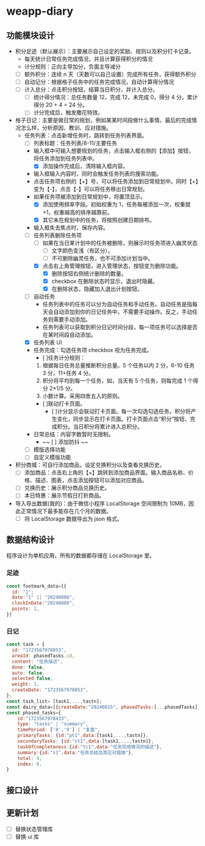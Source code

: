 # weapp-diary

## 功能模块设计

- 积分足迹（默认展示）：主要展示自己设定的奖励、规则以及积分打卡记录。
  - 每天统计日常任务完成情况，并且计算获得积分的情况
  - 计分规则：正向主导加分，负面主导减分
  - [ ] 额外积分：连续 n 天（天数可以自己设置）完成所有任务，获得额外积分
  - [ ] 自动记分：根据格子任务中的任务完成情况，自动计算得分情况
  - [ ] 计入总分：点击积分按钮，结算当日积分，并计入总分。
    - [ ] 统计得分情况：总任务数量 12，完成 12，未完成 0，得分 4 分，累计得分 20 + 4 = 24 分。
    - [ ] 计分完成后，触发撒花特效。
- 格子日记：主要是做日常的规划，例如某某时间段做什么事情，最后的完成情况怎么样，分析原因、教训、应对措施。
  - 任务列表：点击新增任务时，跳转到任务列表界面。
    - [ ] 列表标题：任务列表/8-11/主要任务
    - 输入框中可输入想要规划的任务，点击输入框右侧的【添加】按钮，将任务添加到任务列表中。
      - [x] 添加操作完成后，清除输入框内容。
    - 输入框输入内容时，同时会触发任务列表的搜索功能。
    - 点击任务项右侧的【+】号，可以将任务添加到日常规划中。同时【+】变为【-】，点击【-】可以将任务移出日常规划。
    - 如果任务项被添加到日常规划中，将置顶显示。
      - [x] 添加使用频率字段。初始权重为 1，任务每被添加一次，权重就+1，权重越高的排序越靠前。
      - [x] 其它未在规划中的任务，将按照创建日期排布。
    - 输入框失去焦点时，保存内容。
    - [ ] 任务列表删除任务项
      - [ ] 如果在当日某计划中的任务被删除，则展示时任务项进入幽灵状态
        - [ ] 文字颜色变浅（有区分）。
        - [ ] 不可删除幽灵任务，也不可添加计划当中。
      - [x] 点击右上角管理按钮，进入管理状态，按钮变为删除功能。
        - [x] 删除按钮右侧统计删除的数量。
        - [x] checkbox 在删除状态时显示，退出时隐藏。
        - [x] 在删除状态，隐藏加入退出计划按钮。
    - [ ] 自动任务
      - 任务列表中的任务可以分为自动任务和手动任务。自动任务是指每天会自动添加到你的日记任务中，不需要手动操作。反之，手动任务则需要手动添加。
      - 任务列表可以获取到积分日记时间分段，每一项任务可以选择是否在某时间段自动添加。
    - [x] 任务列表 UI
    - 任务完成：勾选任务项 checkbox 视为任务完成。
      - [ ]任务计分规则：
      1. 根据每日任务总量推断积分总量。5 个任务以内 2 分，6-10 任务 3 分，11+任务 4 分。
      2. 积分将平均到每一个任务，如，当天有 5 个任务，则每完成 1 个得分 2\*1/5 分。
      3. 小数计算。采用四舍五入的原则。
      - [ ]联动打卡页面。
        - [ ]计分显示会联动打卡页面。每一次勾选勾选任务，积分将产生变化，同步显示在打卡页面。打卡页面点击“积分”按钮，完成积分。当日积分将累计进入总积分。
    - 日常总结：内容字数暂时无限制。
      - ~~ [ ] 添加防抖 ~~
    - [ ] 模版选择功能
    - [ ] 自定义模版功能
- 积分商城：可自行添加商品，设定兑换积分以及查看兑换历史。
  - [ ] 添加商品：点击右上角的【+】跳转到添加商品界面。输入商品名称、价格、描述、图表，点击添加按钮可以添加对应商品。
  - [ ] 兑换历史：展示积分商品兑换历史。
  - [ ] 本日特惠：展示节假日打折商品。
- 导入导出数据(我的)：由于微信小程序 LocalStorage 空间限制为 10MB，因此正常情况下最多能存在几个月的数据。
  - [ ] 将 LocalStorage 数据导出为 json 格式。

## 数据结构设计

程序设计为单机应用，所有的数据都存储在 LocalStorage 里。

### 足迹

```javascript
const footmark_data=[{
  id: "1";
  date:"1" || "20240808",
  clockInDate:"20240808",
  points: 2,
}]
```

### 日记

```javascript
const task = {
  id: "1723567978053",
  areaId: phasedTasks.id,
  content: "任务描述",
  done: false,
  auto: false,
  selected:false,
  weight: 1,
  createDate: "1723567978053",
};
const task_list= [task1,...,tastn];
const dairy_data=[{createDate:"20240815", phasedTasks:[...phasedTasks]}]
const phased_tasks={
    id:"1723567978433",
    type: "tasks" | "summary",
    timePeriod: ['8','9'] | "复盘",
    primaryTasks: {id:"pt1",data:[task1,...,tastn]},
    secondaryTasks: {id:"st1",data:[task1,...,tastn]},
    taskOfCompleteness:{id:"tc1",data:"任务完成情况的描述"},
    summary:{id:"s1",data:"任务总结及其应对措施"},
    total: 4,
    index: 0,
}
```

## 接口设计

## 更新计划

- [ ] 替换状态管理库
- [ ] 替换 ui 库
